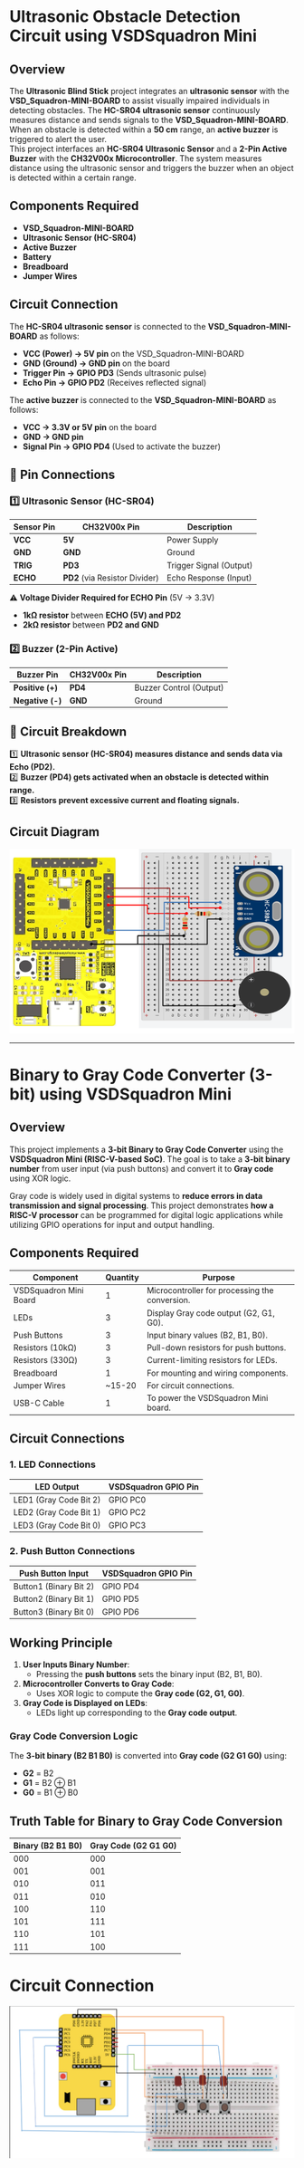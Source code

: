 # Ultrasonic Obstacle Detection Circuit using VSDSquadron Mini

## **Overview**  
The **Ultrasonic Blind Stick** project integrates an **ultrasonic sensor** with the **VSD_Squadron-MINI-BOARD** to assist visually impaired individuals in detecting obstacles. The **HC-SR04 ultrasonic sensor** continuously measures distance and sends signals to the **VSD_Squadron-MINI-BOARD**. When an obstacle is detected within a **50 cm** range, an **active buzzer** is triggered to alert the user.  
      This project interfaces an **HC-SR04 Ultrasonic Sensor** and a **2-Pin Active Buzzer** with the **CH32V00x Microcontroller**. The system measures distance using the ultrasonic sensor and triggers the buzzer when an object is detected within a certain range.

## **Components Required**  
- **VSD_Squadron-MINI-BOARD**  
- **Ultrasonic Sensor (HC-SR04)**  
- **Active Buzzer**  
- **Battery**  
- **Breadboard**  
- **Jumper Wires**  


## **Circuit Connection**  

The **HC-SR04 ultrasonic sensor** is connected to the **VSD_Squadron-MINI-BOARD** as follows:  
- **VCC (Power) → 5V pin** on the VSD_Squadron-MINI-BOARD  
- **GND (Ground) → GND pin** on the board  
- **Trigger Pin → GPIO PD3** (Sends ultrasonic pulse)  
- **Echo Pin → GPIO PD2** (Receives reflected signal)  

The **active buzzer** is connected to the **VSD_Squadron-MINI-BOARD** as follows:  
- **VCC → 3.3V or 5V pin** on the board  
- **GND → GND pin**  
- **Signal Pin → GPIO PD4** (Used to activate the buzzer)  



## 📌 **Pin Connections**

### **1️⃣ Ultrasonic Sensor (HC-SR04)**
| **Sensor Pin** | **CH32V00x Pin** | **Description** |
|---------------|----------------|----------------|
| **VCC**       | **5V**          | Power Supply  |
| **GND**       | **GND**         | Ground        |
| **TRIG**      | **PD3**         | Trigger Signal (Output) |
| **ECHO**      | **PD2** (via Resistor Divider) | Echo Response (Input) |

⚠ **Voltage Divider Required for ECHO Pin** (5V → 3.3V)  
- **1kΩ resistor** between **ECHO (5V) and PD2**  
- **2kΩ resistor** between **PD2 and GND**  


### **2️⃣ Buzzer (2-Pin Active)**
| **Buzzer Pin**  | **CH32V00x Pin** | **Description** |
|----------------|----------------|----------------|
| **Positive (+)** | **PD4**        | Buzzer Control (Output) |
| **Negative (-)** | **GND**        | Ground |



## 📌 Circuit Breakdown
1️⃣ **Ultrasonic sensor (HC-SR04) measures distance and sends data via Echo (PD2).**  
2️⃣ **Buzzer (PD4) gets activated when an obstacle is detected within range.**  
3️⃣ **Resistors prevent excessive current and floating signals.**  



## Circuit Diagram
![Alt Text](Ultrasonic_Obstacle_Detection_Circuit_2.PNG)



---
# Binary to Gray Code Converter (3-bit) using VSDSquadron Mini  

## Overview  
This project implements a **3-bit Binary to Gray Code Converter** using the **VSDSquadron Mini (RISC-V-based SoC)**. The goal is to take a **3-bit binary number** from user input (via push buttons) and convert it to **Gray code** using XOR logic.  

Gray code is widely used in digital systems to **reduce errors in data transmission and signal processing**. This project demonstrates **how a RISC-V processor** can be programmed for digital logic applications while utilizing GPIO operations for input and output handling.  



## Components Required  
| **Component**          | **Quantity** | **Purpose**                                      |
|------------------------|-------------|--------------------------------------------------|
| VSDSquadron Mini Board | 1           | Microcontroller for processing the conversion.  |
| LEDs                  | 3           | Display Gray code output (G2, G1, G0).          |
| Push Buttons          | 3           | Input binary values (B2, B1, B0).               |
| Resistors (10kΩ)      | 3           | Pull-down resistors for push buttons.           |
| Resistors (330Ω)      | 3           | Current-limiting resistors for LEDs.            |
| Breadboard            | 1           | For mounting and wiring components.             |
| Jumper Wires          | ~15-20      | For circuit connections.                        |
| USB-C Cable           | 1           | To power the VSDSquadron Mini board.            |



## Circuit Connections  
### 1. LED Connections  
| **LED Output**      | **VSDSquadron GPIO Pin** |
|---------------------|-------------------------|
| LED1 (Gray Code Bit 2) | GPIO PC0             |
| LED2 (Gray Code Bit 1) | GPIO PC2             |
| LED3 (Gray Code Bit 0) | GPIO PC3             |

### 2. Push Button Connections  
| **Push Button Input** | **VSDSquadron GPIO Pin** |
|-----------------------|-------------------------|
| Button1 (Binary Bit 2) | GPIO PD4             |
| Button2 (Binary Bit 1) | GPIO PD5             |
| Button3 (Binary Bit 0) | GPIO PD6             |



## Working Principle  
1. **User Inputs Binary Number**:  
   - Pressing the **push buttons** sets the binary input (B2, B1, B0).  
2. **Microcontroller Converts to Gray Code**:  
   - Uses XOR logic to compute the **Gray code (G2, G1, G0)**.  
3. **Gray Code is Displayed on LEDs**:  
   - LEDs light up corresponding to the **Gray code output**.  

### Gray Code Conversion Logic  
The **3-bit binary (B2 B1 B0)** is converted into **Gray code (G2 G1 G0)** using:  

- **G2** = B2  
- **G1** = B2 ⊕ B1  
- **G0** = B1 ⊕ B0  



## Truth Table for Binary to Gray Code Conversion  

| Binary (B2 B1 B0) | Gray Code (G2 G1 G0) |
|-------------------|---------------------|
| 000               | 000                 |
| 001               | 001                 |
| 010               | 011                 |
| 011               | 010                 |
| 100               | 110                 |
| 101               | 111                 |
| 110               | 101                 |
| 111               | 100                 |


# Circuit Connection
![Alt Text](binary_to_grey_circuit_connection.png)

